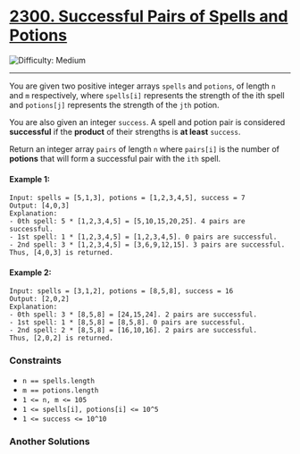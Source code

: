 # [2300. Successful Pairs of Spells and Potions](https://leetcode.com/problems/successful-pairs-of-spells-and-potions/description/?envType=study-plan-v2&envId=leetcode-75)

![Difficulty: Medium](https://img.shields.io/badge/Difficulty-Medium-fac31d?style=for-the-badge&logo=)

---

You are given two positive integer arrays `spells` and `potions`, of length `n` and `m` respectively, where `spells[i]` represents the strength of the ith spell and `potions[j]` represents the strength of the `jth` potion.

You are also given an integer `success`. A spell and potion pair is considered **successful** if the **product** of their strengths is **at least** `success`.

Return an integer array `pairs` of length `n` where `pairs[i]` is the number of **potions** that will form a successful pair with the `ith` spell.

#### Example 1:
```text
Input: spells = [5,1,3], potions = [1,2,3,4,5], success = 7
Output: [4,0,3]
Explanation:
- 0th spell: 5 * [1,2,3,4,5] = [5,10,15,20,25]. 4 pairs are successful.
- 1st spell: 1 * [1,2,3,4,5] = [1,2,3,4,5]. 0 pairs are successful.
- 2nd spell: 3 * [1,2,3,4,5] = [3,6,9,12,15]. 3 pairs are successful.
Thus, [4,0,3] is returned.
```
#### Example 2:
```text
Input: spells = [3,1,2], potions = [8,5,8], success = 16
Output: [2,0,2]
Explanation:
- 0th spell: 3 * [8,5,8] = [24,15,24]. 2 pairs are successful.
- 1st spell: 1 * [8,5,8] = [8,5,8]. 0 pairs are successful. 
- 2nd spell: 2 * [8,5,8] = [16,10,16]. 2 pairs are successful. 
Thus, [2,0,2] is returned.
```



### Constraints

- `n == spells.length`
- `m == potions.length`
- `1 <= n, m <= 105`
- `1 <= spells[i], potions[i] <= 10^5`
- `1 <= success <= 10^10`


### Another Solutions
